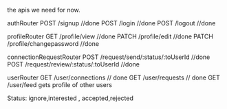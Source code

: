 the apis we need for now.

authRouter
POST /signup                      //done
POST /login                       //done
POST /logout                      //done

profileRouter
GET /profile/view                 //done
PATCH /profile/edit               //done
PATCH /profile/changepassword     //done

connectionRequestRouter
POST /request/send/:status/:toUserId        //done
POST /request/review/:status/:toUserId      //done

userRouter
GET /user/connections   // done 
GET /user/requests      // done
GET /user/feed                                gets profile of other users

Status: ignore,interested ,  accepted,rejected

